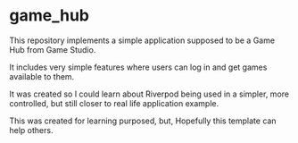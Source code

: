 # game_hub

This repository implements a simple application supposed to be a Game Hub from Game Studio.

It includes very simple features where users can log in and get games available to them.

It was created so I could learn about Riverpod being used in a simpler, more controlled, but
still closer to real life application example.

This was created for learning purposed, but, Hopefully this template can help others.

